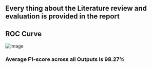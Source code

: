 ## Every thing about the Literature review and evaluation is provided in the report 

## ROC Curve
![image](https://github.com/akash1akash1/Detecting-Adverse-Drug-Events-using-LSTM/assets/128292061/79ac5848-6fc0-4205-93de-ac30af45e865)

### Average F1-score across all Outputs is 98.27%

